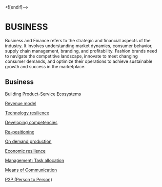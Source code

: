﻿<![endif]-->

# BUSINESS

Business and Finance refers to the strategic and financial aspects of the industry. It involves understanding market dynamics, consumer behavior, supply chain management, branding, and profitability. Fashion brands need to navigate the competitive landscape, innovate to meet changing consumer demands, and optimize their operations to achieve sustainable growth and success in the marketplace.

## Business

[Building Product-Service Ecosystems](#building-product-service-ecosystems)

[Revenue model](#revenue-model)

[Technology resilience](#technology-resilience)

[Developing competencies](#developing-competencies)

[Re-positioning](#re-positioning)

[On demand production](#on-demand-production)

[Economic resilience](#economic-resilience)

[Management: Task allocation](#management-ask-allocation)

[Means of Communication](#means-of-communication)

[P2P (Person to Person)](#p2p)
